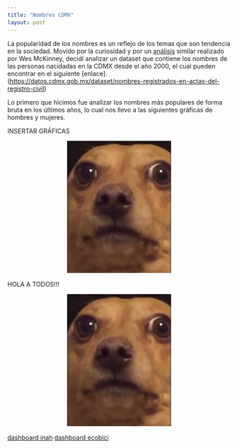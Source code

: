 ```yaml
---
title: "Nombres CDMX"
layout: post
---
```

La popularidad de los nombres es un reflejo de los temas que son tendencia en la sociedad. Movido por la curiosidad y por un [análisis](https://wesmckinney.com/book/data-analysis-examples#baby_names) similar realizado por Wes McKinney, decidí analizar un dataset que contiene los nombres de las personas nacidadas en la CDMX desde el año 2000, el cual pueden encontrar en el siguiente [enlace]. (https://datos.cdmx.gob.mx/dataset/nombres-registrados-en-actas-del-registro-civil)

Lo primero que hicimos fue analizar los nombres más populares de forma bruta en los últimos años, lo cual nos llevo a las siguientes gráficas de hombres y mujeres.

INSERTAR GRÁFICAS
<center>
  <img src="/me.jpg" alt="Me">
</center>

HOLA A TODOS!!!

<center>
  <img src="/me.jpg" alt="Me">
</center>



[dashboard inah](https://app.powerbi.com/view?r=eyJrIjoiYTQ4MjU1YzUtYWMyOC00YjAxLTg2NzUtMTQwMzMwODQwMWM0IiwidCI6IjVmMjgyOTEwLTE3NmYtNDU5ZC1hYjdkLWI3NDRhYTZlZmMwNyIsImMiOjR9)
[dashboard ecobici](https://app.powerbi.com/view?r=eyJrIjoiZjJlNjg0YTctM2Q0NC00YTY0LWE2MmUtMWJiNTlmZTg0MjA5IiwidCI6IjVmMjgyOTEwLTE3NmYtNDU5ZC1hYjdkLWI3NDRhYTZlZmMwNyIsImMiOjR9)
